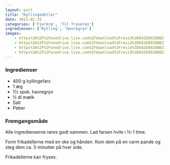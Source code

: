 ```yaml
---
layout: post
title: "Kyllingedeller"
date: 2013-02-25
categories: ['Fjerkræ', 'Til fryseren']
ingredienser: ['Kylling', 'Havregryn']
images:
    - https%3A%2F%2Fonedrive.live.com%2Fdownload%3Fresid%3D642D8920DB2784EE!125922
    - https%3A%2F%2Fonedrive.live.com%2Fdownload%3Fresid%3D642D8920DB2784EE!125925
    - https%3A%2F%2Fonedrive.live.com%2Fdownload%3Fresid%3D642D8920DB2784EE!125927
    - https%3A%2F%2Fonedrive.live.com%2Fdownload%3Fresid%3D642D8920DB2784EE!125924
---
```


### Ingredienser
-  400 g kyllingefars
-  1 æg
-  1½ spsk. havregryn
-  ½ dl mælk
-  Salt
-  Peber

### Fremgangsmåde
Alle ingredienserne røres godt sammen. Lad farsen hvile i ½-1 time.

Form frikadellerne med en ske og hånden. Kom dem på en varm pande og steg dem ca. 5 minutter på hver side.

Frikadellerne kan fryses.
